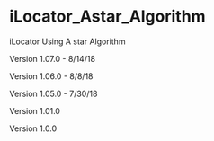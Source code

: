 # iLocator_Astar_Algorithm
iLocator Using A star Algorithm

Version 1.07.0 - 8/14/18

Version 1.06.0 - 8/8/18

Version 1.05.0 - 7/30/18

Version 1.01.0

Version 1.0.0
